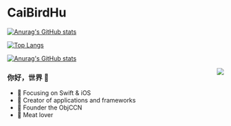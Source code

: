 # CaiBirdHu

[![Anurag's GitHub stats](https://github-readme-stats.vercel.app/api?username=CaiBirdHSA)](https://github.com/CaiBirdHSA/github-readme-stats)


[![Top Langs](https://github-readme-stats.vercel.app/api/top-langs/?username=CaiBirdHSA&layout=compact)](https://github.com/CaiBirdHSA/github-readme-stats)


[![Anurag's GitHub stats](https://github-readme-stats.vercel.app/api?username=CaiBirdHSA)](https://github.com/anuraghazra/github-readme-stats)

<img align="right" src="https://github-readme-stats.vercel.app/api?username=onevcat&show_icons=true&icon_color=CE1D2D&text_color=718096&bg_color=ffffff&hide_title=true" />

### 你好，世界 👋

- :orange_book: Focusing on Swift & iOS
- :hammer: Creator of applications and frameworks
- :ram: Founder the ObjCCN
- :meat_on_bone: Meat lover

